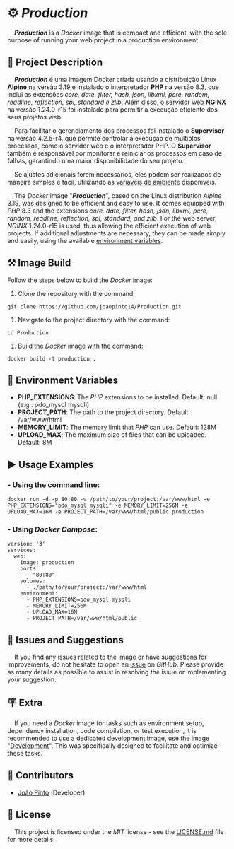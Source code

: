# ⚙️ *Production*

&nbsp;&nbsp;&nbsp;&nbsp;***Production*** is a *Docker* image that is compact and efficient, with the sole purpose of running your web project 
in a production environment.

## 📖 **Project Description**

&nbsp;&nbsp;&nbsp;&nbsp;***Production*** é uma imagem Docker criada usando a distribuição Linux **Alpine** na versão 3.19 e
instalado o interpretador **PHP** na versão 8.3, que inclui as extensões *core, date, filter, hash, json, libxml, pcre, 
random, readline, reflection, spl, standard e zlib*. Além disso, o servidor web **NGINX** na versão 1.24.0-r15 foi instalado
para permitir a execução eficiente dos seus projetos web.

&nbsp;&nbsp;&nbsp;&nbsp;Para facilitar o gerenciamento dos processos foi instalado o **Supervisor** na versão 4.2.5-r4, que permite
controlar a execução de múltiplos processos, como o servidor web e o interpretador PHP. O **Supervisor** também é responsável
por monitorar e reiniciar os processos em caso de falhas, garantindo uma maior disponibilidade do seu projeto.

&nbsp;&nbsp;&nbsp;&nbsp;Se ajustes adicionais forem necessários, eles podem ser realizados de maneira simples e fácil, utilizando as 
[variáveis de ambiente](#-variáveis-de-ambiente) disponíveis.

&nbsp;&nbsp;&nbsp;&nbsp;The *Docker* image "***Production***", based on the Linux distribution *Alpine* 3.19, was designed to be efficient and easy
to use. It comes equipped with *PHP* 8.3 and the extensions *core, date, filter, hash, json, libxml, pcre, random, readline,
reflection, spl, standard, and zlib*. For the web server, *NGINX* 1.24.0-r15 is used, thus allowing the efficient execution
of web projects. If additional adjustments are necessary, they can be made simply and easily, using the available 
[environment variables](#-environment-variables).

## ⚒️ **Image Build**

Follow the steps below to build the *Docker* image:

1. Clone the repository with the command:

```
git clone https://github.com/joaopinto14/Production.git
```

1. Navigate to the project directory with the command:

```
cd Production
```

1. Build the *Docker* image with the command:

```
docker build -t production .
```

## 📑 Environment Variables

- **PHP_EXTENSIONS**: The *PHP* extensions to be installed. Default: null (e.g.: pdo_mysql mysqli)
- **PROJECT_PATH**: The path to the project directory. Default: /var/www/html
- **MEMORY_LIMIT**: The memory limit that *PHP* can use. Default: 128M
- **UPLOAD_MAX**: The maximum size of files that can be uploaded. Default: 8M

## ▶️ **Usage Examples**

### - Using the command line:
```
docker run -d -p 80:80 -v /path/to/your/project:/var/www/html -e PHP_EXTENSIONS="pdo_mysql mysqli" -e MEMORY_LIMIT=256M -e UPLOAD_MAX=16M -e PROJECT_PATH=/var/www/html/public production
```
### - Using *Docker Compose*:
```
version: '3'
services:
  web:
    image: production
    ports:
      - "80:80"
    volumes:
      - ./path/to/your/project:/var/www/html
    environment:
      - PHP_EXTENSIONS=pdo_mysql mysqli
      - MEMORY_LIMIT=256M
      - UPLOAD_MAX=16M
      - PROJECT_PATH=/var/www/html/public
```

## 📝 Issues and Suggestions

&nbsp;&nbsp;&nbsp;&nbsp;If you find any issues related to the image or have suggestions for improvements, do not hesitate to open an
[issue](https://github.com/joaopinto14/Production/issues/new/choose) on *GitHub*. Please provide as many
details as possible to assist in resolving the issue or implementing your suggestion.

## 🪧 **Extra**

&nbsp;&nbsp;&nbsp;&nbsp;If you need a *Docker* image for tasks such as environment setup, dependency installation, code 
compilation, or test execution, it is recommended to use a dedicated development image, use the image 
"[Development](https://github.com/joaopinto14/Development)". This was specifically designed to facilitate and optimize these tasks.

## 👥 Contributors

- [João Pinto](https://github.com/joaopinto14) (Developer)

## 🧾️ License

&nbsp;&nbsp;&nbsp;&nbsp;This project is licensed under the *MIT* license - see the [LICENSE.md](LICENSE.md) file for more details.
